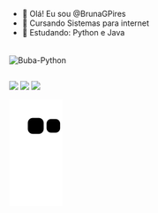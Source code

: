 - 👋 Olá! Eu sou @BrunaGPires
- 👀 Cursando Sistemas para internet
- 🌱 Estudando: Python e Java

<div style="display: inline_block"><br>
  <img align="center" alt="Buba-Python" height="30" width="90" src="https://img.shields.io/badge/Python-3776AB?style=for-the-badge&logo=python&logoColor=white">
</div>

##

<div> 
  <a href="https://www.instagram.com/bubapigmeu/" target="_blank"><img src="https://img.shields.io/badge/-Instagram-%23E4405F?style=for-the-badge&logo=instagram&logoColor=white" target="_blank"></a> 
  <a href = "mailto:bruna.gpires@hotmail.com"><img src="https://img.shields.io/badge/-Gmail-%23333?style=for-the-badge&logo=gmail&logoColor=white" target="_blank"></a>
  <a href="www.linkedin.com/in/bruna-pires-3117991a3" target="_blank"><img src="https://img.shields.io/badge/-LinkedIn-%230077B5?style=for-the-badge&logo=linkedin&logoColor=white" target="_blank"></a> 

![Snake animation](https://github.com/BrunaGPires/BrunaGPires/blob/output/github-contribution-grid-snake.svg)
</div>

